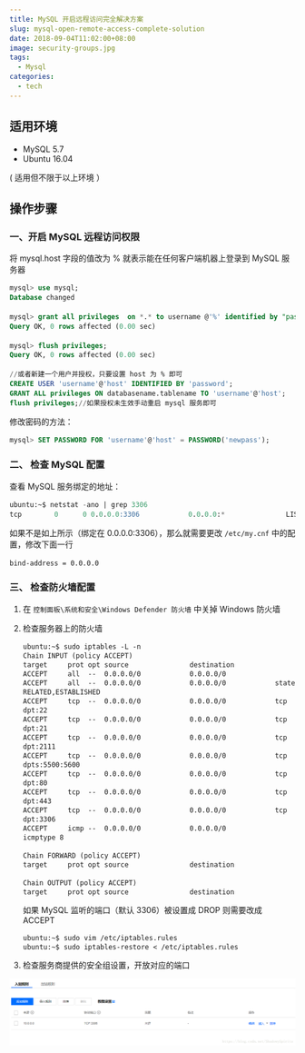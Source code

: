 ```yaml
---
title: MySQL 开启远程访问完全解决方案
slug: mysql-open-remote-access-complete-solution
date: 2018-09-04T11:02:00+08:00
image: security-groups.jpg
tags:
  - Mysql
categories:
  - tech
---
```


## 适用环境

- MySQL 5.7
- Ubuntu 16.04

( 适用但不限于以上环境 ）

## 操作步骤

### 一、开启 MySQL 远程访问权限

将 mysql.host 字段的值改为 % 就表示能在任何客户端机器上登录到 MySQL 服务器

```sql
mysql> use mysql;
Database changed

mysql> grant all privileges  on *.* to username @'%' identified by "password";
Query OK, 0 rows affected (0.00 sec)

mysql> flush privileges;
Query OK, 0 rows affected (0.00 sec)

//或者新建一个用户并授权，只要设置 host 为 % 即可
CREATE USER 'username'@'host' IDENTIFIED BY 'password';
GRANT ALL privileges ON databasename.tablename TO 'username'@'host';
flush privileges;//如果授权未生效手动重启 mysql 服务即可
```

修改密码的方法：

```sql
mysql> SET PASSWORD FOR 'username'@'host' = PASSWORD('newpass');
```

### 二、 检查 MySQL 配置

查看 MySQL 服务绑定的地址：

```sql
ubuntu:~$ netstat -ano | grep 3306
tcp        0      0 0.0.0.0:3306            0.0.0.0:*               LISTEN      off (0.00/0/0)
```

如果不是如上所示（绑定在 0.0.0.0:3306），那么就需要更改 `/etc/my.cnf` 中的配置，修改下面一行

`bind-address = 0.0.0.0`

### 三、 检查防火墙配置

1.  在 `控制面板\系统和安全\Windows Defender 防火墙` 中关掉 Windows 防火墙

2.  检查服务器上的防火墙

    ```shell
    ubuntu:~$ sudo iptables -L -n
    Chain INPUT (policy ACCEPT)
    target     prot opt source               destination
    ACCEPT     all  --  0.0.0.0/0            0.0.0.0/0
    ACCEPT     all  --  0.0.0.0/0            0.0.0.0/0            state RELATED,ESTABLISHED
    ACCEPT     tcp  --  0.0.0.0/0            0.0.0.0/0            tcp dpt:22
    ACCEPT     tcp  --  0.0.0.0/0            0.0.0.0/0            tcp dpt:21
    ACCEPT     tcp  --  0.0.0.0/0            0.0.0.0/0            tcp dpt:2111
    ACCEPT     tcp  --  0.0.0.0/0            0.0.0.0/0            tcp dpts:5500:5600
    ACCEPT     tcp  --  0.0.0.0/0            0.0.0.0/0            tcp dpt:80
    ACCEPT     tcp  --  0.0.0.0/0            0.0.0.0/0            tcp dpt:443
    ACCEPT     tcp  --  0.0.0.0/0            0.0.0.0/0            tcp dpt:3306
    ACCEPT     icmp --  0.0.0.0/0            0.0.0.0/0            icmptype 8

    Chain FORWARD (policy ACCEPT)
    target     prot opt source               destination

    Chain OUTPUT (policy ACCEPT)
    target     prot opt source               destination
    ```

    如果 MySQL 监听的端口（默认 3306）被设置成 DROP 则需要改成 ACCEPT

    ```shell
    ubuntu:~$ sudo vim /etc/iptables.rules
    ubuntu:~$ sudo iptables-restore < /etc/iptables.rules
    ```

3.  检查服务商提供的安全组设置，开放对应的端口

![安全组](security-groups.jpg)
